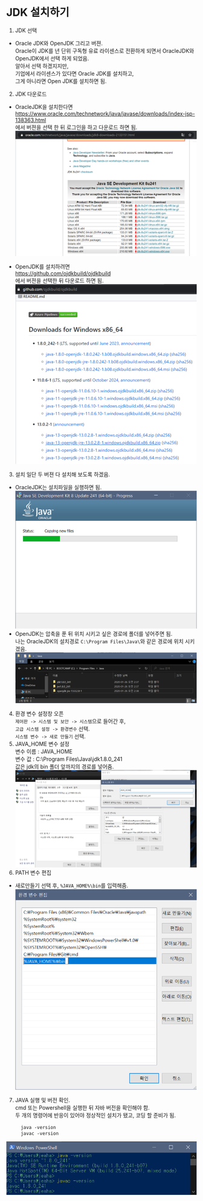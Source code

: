 # JDK 설치하기
1. JDK 선택
  - Oracle JDK와 OpenJDK 그리고 버젼.  
  Oracle이 JDK를 년 단위 구독형 유료 라이센스로 전환하게 되면서 OracleJDK와 OpenJDK에서 선택 하게 되었음.  
  알아서 선택 하겠지지만,  
  기업에서 라이센스가 있다면 Oracle JDK를 설치하고,  
  그게 아니라면 Open JDK를 설치하면 됨.

2. JDK 다운로드
  - OracleJDK을 설치한다면  
  https://www.oracle.com/technetwork/java/javase/downloads/index-jsp-138363.html   
  에서 버젼을 선택 한 뒤 로그인을 하고 다운로드 하면 됨.  
  ![](./1-1.png)

  - OpenJDK를 설치하려면  
  https://github.com/ojdkbuild/ojdkbuild    
  에서 버젼을 선택한 뒤 다운로드 하면 됨.   
  ![](./1-2.png)
3. 설치
  일단 두 버젼 다 설치해 보도록 하겠음.
  - OracleJDK는 설치파일을 실행하면 됨.  
  ![](./2.png)
  - OpenJDK는 압축을 푼 뒤 위치 시키고 싶은 경로에 폴더를 넣어주면 됨.  
  나는 OracleJDK의 설치경로 `C:\Program Files\Java\`와 같은 경로에 위치 시키겠음.  
  ![](./3.png)
4. 환경 변수 설정창 오픈  
    `제어판 -> 시스템 및 보안 -> 시스템`으로 들어간 후,  
    `고급 시스템 설정 -> 환경변수` 선택.  
    `시스템 변수 -> 새로 만들기` 선택.  
5. JAVA_HOME 변수 설정  
  변수 이름 : JAVA_HOME  
  변수 값 : C:\Program Files\Java\jdk1.8.0_241  
  값은 jdk의 bin 폴더 앞까지의 경로를 넣어줌.  
  ![](./4.png)
6. PATH 변수 편집  
  - 새로만들기 선택 후, `%JAVA_HOME%\bin`를 입력해줌.    
  ![](./5.png)
  
7. JAVA 실행 및 버전 확인.  
  cmd 또는 Powershell을 실행한 뒤 자바 버전을 확인해야 함.  
  두 개의 명령어에 반응이 있어야 정상적인 설치가 됐고, 코딩 할 준비가 됨.  
    ```
      java -version
      javac -version
    ```  
  ![](./6.png)



